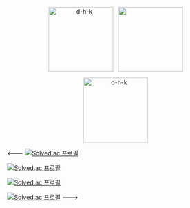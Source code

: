<p align="center"><img align="center" height="150" src="https://github-readme-stats.vercel.app/api?username=d-h-k&show_icons=true" alt="d-h-k" />&nbsp;
&nbsp;<img align="center" height="150" src="https://github-readme-stats.vercel.app/api/top-langs/?username=d-h-k&layout=compact" /><p/>



<p align="center"><img align="center" height="150" src="http://mazassumnida.wtf/api/mini/generate_badge?boj=kdog1503)](https://github.com/mazassumnida/mazassumnida)
"&show_icons=true" alt="d-h-k" />

<---
[![Solved.ac
프로필](http://mazassumnida.wtf/api/mini/generate_badge?boj=kdog1503)](https://github.com/mazassumnida/mazassumnida)

[![Solved.ac
프로필](http://mazassumnida.wtf/api/v2/generate_badge?boj=kdog1503)](https://solved.ac/kdog1503)

[![Solved.ac
프로필](http://mazassumnida.wtf/api/generate_badge?boj=kdog1503)](https://solved.ac/kdog1503)

[![Solved.ac
프로필](http://mazassumnida.wtf/api/v2/generate_badge?boj=kdog1503)](https://solved.ac/kdog1503)
--->
